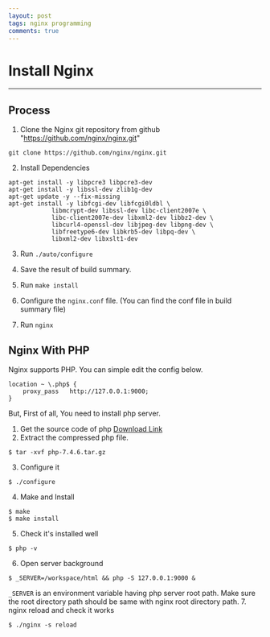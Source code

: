 ```yaml
---
layout: post
tags: nginx programming
comments: true
---
```


# Install Nginx

---

## Process

1. Clone the Nginx git repository from github "https://github.com/nginx/nginx.git"

```
git clone https://github.com/nginx/nginx.git
```

2. Install Dependencies

```
apt-get install -y libpcre3 libpcre3-dev
apt-get install -y libssl-dev zlib1g-dev
apt-get update -y --fix-missing
apt-get install -y libfcgi-dev libfcgi0ldbl \
            libmcrypt-dev libssl-dev libc-client2007e \
            libc-client2007e-dev libxml2-dev libbz2-dev \
            libcurl4-openssl-dev libjpeg-dev libpng-dev \
            libfreetype6-dev libkrb5-dev libpq-dev \
            libxml2-dev libxslt1-dev
```

3. Run `./auto/configure`

4. Save the result of build summary.

5. Run `make install`

6. Configure the `nginx.conf` file. (You can find the conf file in build summary file)

7. Run `nginx`

## Nginx With PHP

Nginx supports PHP. You can simple edit the config below.

```
location ~ \.php$ {
    proxy_pass   http://127.0.0.1:9000;
}
```

But, First of all, You need to install php server.

1. Get the source code of php [Download Link](https://www.php.net/distributions/php-7.4.6.tar.gz)
2. Extract the compressed php file.
```
$ tar -xvf php-7.4.6.tar.gz
```
3. Configure it
```
$ ./configure
```
4. Make and Install
```
$ make
$ make install
```
5. Check it's installed well
```
$ php -v
```
6. Open server background
```
$ _SERVER=/workspace/html && php -S 127.0.0.1:9000 &
```
`_SERVER` is an environment variable having php server root path. Make sure the root directory path should be 
same with nginx root directory path.
7. nginx reload and check it works
```
$ ./nginx -s reload
```
